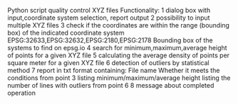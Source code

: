 Python script quality control XYZ files 
Functionality:
1 dialog box with input,coordinate system selection, report output
2 possibility to input multiple XYZ files
3 check if the coordinates are within the range (bounding box) of the indicated coordinate system EPSG:32633,EPSG:32632,EPSG:2180,EPSG:2178 Bounding box of the systems to find on epsg.io
4 search for minimum,maximum,average height of points for a given XYZ file
5 calculating the average density of points per square meter for a given XYZ file
6 detection of outliers by statistical method
7 report in txt format containing:
File name
Whether it meets the conditions from point 3
listing minimum/maximum/average height
listing the number of lines with outliers from point 6
8 message about completed operation
